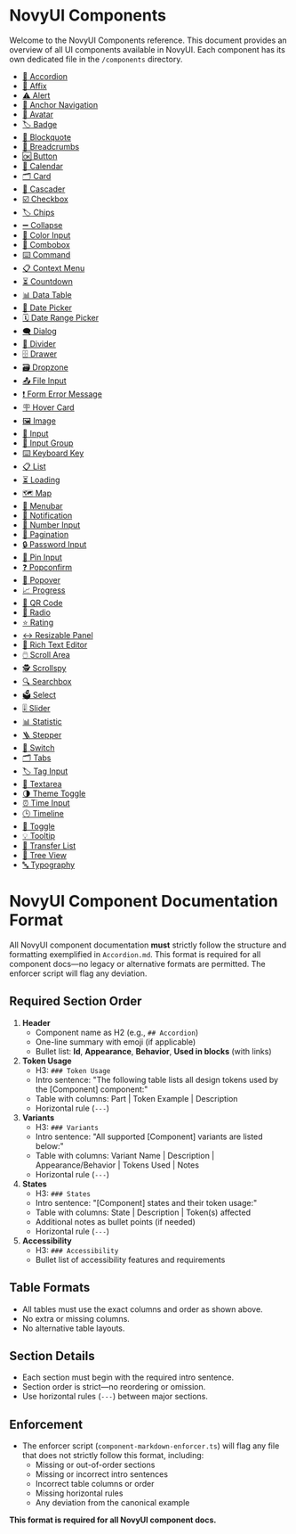 # NovyUI Components

Welcome to the NovyUI Components reference. This document provides an overview of all UI components available in NovyUI. Each component has its own dedicated file in the `/components` directory.

- [🔽 Accordion](components/Accordion.md)
- [📌 Affix](components/Affix.md)
- [⚠️ Alert](components/Alert.md)
- [🔗 Anchor Navigation](components/AnchorNavigation.md)
- [👤 Avatar](components/Avatar.md)
- [🏷️ Badge](components/Badge.md)
- [💬 Blockquote](components/Blockquote.md)
- [🍞 Breadcrumbs](components/Breadcrumbs.md)
- [🆗 Button](components/Button.md)
- [📅 Calendar](components/Calendar.md)
- [🗂️ Card](components/Card.md)
- [🌲 Cascader](components/Cascader.md)
- [☑️ Checkbox](components/Checkbox.md)
- [🏷️ Chips](components/Chips.md)
- [➖ Collapse](components/Collapse.md)
- [🎨 Color Input](components/ColorInput.md)
- [🧰 Combobox](components/Combobox.md)
- [⌨️ Command](components/Command.md)
- [📋 Context Menu](components/ContextMenu.md)
- [⏳ Countdown](components/Countdown.md)
- [📊 Data Table](components/DataTable.md)
- [📆 Date Picker](components/DatePicker.md)
- [🗓️ Date Range Picker](components/DateRangePicker.md)
- [🗨️ Dialog](components/Dialog.md)
- [🟰 Divider](components/Divider.md)
- [🗄️ Drawer](components/Drawer.md)
- [🗃️ Dropzone](components/Dropzone.md)
- [📤 File Input](components/FileInput.md)
- [❗ Form Error Message](components/FormErrorMessage.md)
- [🪧 Hover Card](components/HoverCard.md)
- [🖼️ Image](components/Image.md)
- [📝 Input](components/Input.md)
- [👥 Input Group](components/InputGroup.md)
- [⌨️ Keyboard Key](components/KeyboardKey.md)
- [📋 List](components/List.md)
- [⏳ Loading](components/Loading.md)
- [🗺️ Map](components/Map.md)
- [🍔 Menubar](components/Menubar.md)
- [🔔 Notification](components/Notification.md)
- [🔢 Number Input](components/NumberInput.md)
- [📄 Pagination](components/Pagination.md)
- [🔒 Password Input](components/PasswordInput.md)
- [🔑 Pin Input](components/PinInput.md)
- [❓ Popconfirm](components/Popconfirm.md)
- [💬 Popover](components/Popover.md)
- [📈 Progress](components/Progress.md)
- [🔳 QR Code](components/QRCode.md)
- [🔘 Radio](components/Radio.md)
- [⭐ Rating](components/Rating.md)
- [↔️ Resizable Panel](components/ResizablePanel.md)
- [📝 Rich Text Editor](components/RichTextEditor.md)
- [🖱️ Scroll Area](components/ScrollArea.md)
- [🕵️ Scrollspy](components/Scrollspy.md)
- [🔍 Searchbox](components/Searchbox.md)
- [🗳️ Select](components/Select.md)
- [🎚️ Slider](components/Slider.md)
- [📊 Statistic](components/Statistic.md)
- [🪜 Stepper](components/Stepper.md)
- [🔀 Switch](components/Switch.md)
- [🗂️ Tabs](components/Tabs.md)
- [🏷️ Tag Input](components/TagInput.md)
- [📝 Textarea](components/Textarea.md)
- [🌗 Theme Toggle](components/ThemeToggle.md)
- [⏰ Time Input](components/TimeInput.md)
- [🕒 Timeline](components/Timeline.md)
- [🔁 Toggle](components/Toggle.md)
- [💡 Tooltip](components/Tooltip.md)
- [🔄 Transfer List](components/TransferList.md)
- [🌳 Tree View](components/TreeView.md)
- [🔤 Typography](components/Typography.md)

# NovyUI Component Documentation Format

All NovyUI component documentation **must** strictly follow the structure and formatting exemplified in `Accordion.md`. This format is required for all component docs—no legacy or alternative formats are permitted. The enforcer script will flag any deviation.

## Required Section Order
1. **Header**
   - Component name as H2 (e.g., `## Accordion`)
   - One-line summary with emoji (if applicable)
   - Bullet list: **Id**, **Appearance**, **Behavior**, **Used in blocks** (with links)
2. **Token Usage**
   - H3: `### Token Usage`
   - Intro sentence: "The following table lists all design tokens used by the [Component] component:"
   - Table with columns: Part | Token Example | Description
   - Horizontal rule (`---`)
3. **Variants**
   - H3: `### Variants`
   - Intro sentence: "All supported [Component] variants are listed below:"
   - Table with columns: Variant Name | Description | Appearance/Behavior | Tokens Used | Notes
   - Horizontal rule (`---`)
4. **States**
   - H3: `### States`
   - Intro sentence: "[Component] states and their token usage:"
   - Table with columns: State | Description | Token(s) affected
   - Additional notes as bullet points (if needed)
   - Horizontal rule (`---`)
5. **Accessibility**
   - H3: `### Accessibility`
   - Bullet list of accessibility features and requirements

## Table Formats
- All tables must use the exact columns and order as shown above.
- No extra or missing columns.
- No alternative table layouts.

## Section Details
- Each section must begin with the required intro sentence.
- Section order is strict—no reordering or omission.
- Use horizontal rules (`---`) between major sections.

## Enforcement
- The enforcer script (`component-markdown-enforcer.ts`) will flag any file that does not strictly follow this format, including:
  - Missing or out-of-order sections
  - Missing or incorrect intro sentences
  - Incorrect table columns or order
  - Missing horizontal rules
  - Any deviation from the canonical example

**This format is required for all NovyUI component docs.**
